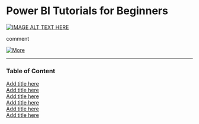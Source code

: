# Power BI Tutorials for Beginners

[![IMAGE ALT TEXT HERE](https://img.youtube.com/vi/g0m5sEHPU-s/0.jpg)](https://www.youtube.com/watch?v=g0m5sEHPU-s)

comment

[![More](https://img.shields.io/badge/more-Github-blue.svg)](https://github.com/Johnnyboycurtis/webproject   )

<hr>

### Table of Content   

[Add title here](#add-title-here)   
[Add title here](#add-title-here)   
[Add title here](#add-title-here)   
[Add title here](#add-title-here)   
[Add title here](#add-title-here)   
[Add title here](#add-title-here)   









